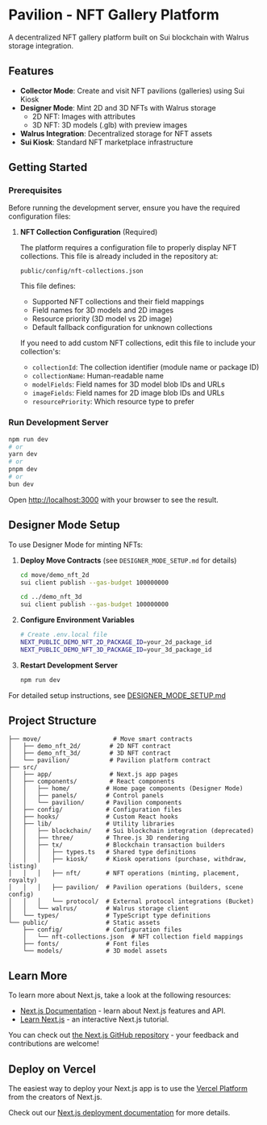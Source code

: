 # Pavilion - NFT Gallery Platform

A decentralized NFT gallery platform built on Sui blockchain with Walrus storage integration.

## Features

- **Collector Mode**: Create and visit NFT pavilions (galleries) using Sui Kiosk
- **Designer Mode**: Mint 2D and 3D NFTs with Walrus storage
  - 2D NFT: Images with attributes
  - 3D NFT: 3D models (.glb) with preview images
- **Walrus Integration**: Decentralized storage for NFT assets
- **Sui Kiosk**: Standard NFT marketplace infrastructure

## Getting Started

### Prerequisites

Before running the development server, ensure you have the required configuration files:

1. **NFT Collection Configuration** (Required)
   
   The platform requires a configuration file to properly display NFT collections. This file is already included in the repository at:
   ```
   public/config/nft-collections.json
   ```
   
   This file defines:
   - Supported NFT collections and their field mappings
   - Field names for 3D models and 2D images
   - Resource priority (3D model vs 2D image)
   - Default fallback configuration for unknown collections

   If you need to add custom NFT collections, edit this file to include your collection's:
   - `collectionId`: The collection identifier (module name or package ID)
   - `collectionName`: Human-readable name
   - `modelFields`: Field names for 3D model blob IDs and URLs
   - `imageFields`: Field names for 2D image blob IDs and URLs
   - `resourcePriority`: Which resource type to prefer

### Run Development Server

```bash
npm run dev
# or
yarn dev
# or
pnpm dev
# or
bun dev
```

Open [http://localhost:3000](http://localhost:3000) with your browser to see the result.

## Designer Mode Setup

To use Designer Mode for minting NFTs:

1. **Deploy Move Contracts** (see `DESIGNER_MODE_SETUP.md` for details)
   ```bash
   cd move/demo_nft_2d
   sui client publish --gas-budget 100000000
   
   cd ../demo_nft_3d
   sui client publish --gas-budget 100000000
   ```

2. **Configure Environment Variables**
   ```bash
   # Create .env.local file
   NEXT_PUBLIC_DEMO_NFT_2D_PACKAGE_ID=your_2d_package_id
   NEXT_PUBLIC_DEMO_NFT_3D_PACKAGE_ID=your_3d_package_id
   ```

3. **Restart Development Server**
   ```bash
   npm run dev
   ```

For detailed setup instructions, see [DESIGNER_MODE_SETUP.md](./DESIGNER_MODE_SETUP.md)

## Project Structure

```
├── move/                    # Move smart contracts
│   ├── demo_nft_2d/        # 2D NFT contract
│   ├── demo_nft_3d/        # 3D NFT contract
│   └── pavilion/           # Pavilion platform contract
├── src/
│   ├── app/                # Next.js app pages
│   ├── components/         # React components
│   │   ├── home/          # Home page components (Designer Mode)
│   │   ├── panels/        # Control panels
│   │   └── pavilion/      # Pavilion components
│   ├── config/            # Configuration files
│   ├── hooks/             # Custom React hooks
│   ├── lib/               # Utility libraries
│   │   ├── blockchain/    # Sui blockchain integration (deprecated)
│   │   ├── three/         # Three.js 3D rendering
│   │   ├── tx/            # Blockchain transaction builders
│   │   │   ├── types.ts   # Shared type definitions
│   │   │   ├── kiosk/     # Kiosk operations (purchase, withdraw, listing)
│   │   │   ├── nft/       # NFT operations (minting, placement, royalty)
│   │   │   ├── pavilion/  # Pavilion operations (builders, scene config)
│   │   │   └── protocol/  # External protocol integrations (Bucket)
│   │   └── walrus/        # Walrus storage client
│   └── types/             # TypeScript type definitions
└── public/                # Static assets
    ├── config/            # Configuration files
    │   └── nft-collections.json  # NFT collection field mappings
    ├── fonts/             # Font files
    └── models/            # 3D model assets
```

## Learn More

To learn more about Next.js, take a look at the following resources:

- [Next.js Documentation](https://nextjs.org/docs) - learn about Next.js features and API.
- [Learn Next.js](https://nextjs.org/learn) - an interactive Next.js tutorial.

You can check out [the Next.js GitHub repository](https://github.com/vercel/next.js) - your feedback and contributions are welcome!

## Deploy on Vercel

The easiest way to deploy your Next.js app is to use the [Vercel Platform](https://vercel.com/new?utm_medium=default-template&filter=next.js&utm_source=create-next-app&utm_campaign=create-next-app-readme) from the creators of Next.js.

Check out our [Next.js deployment documentation](https://nextjs.org/docs/app/building-your-application/deploying) for more details.
